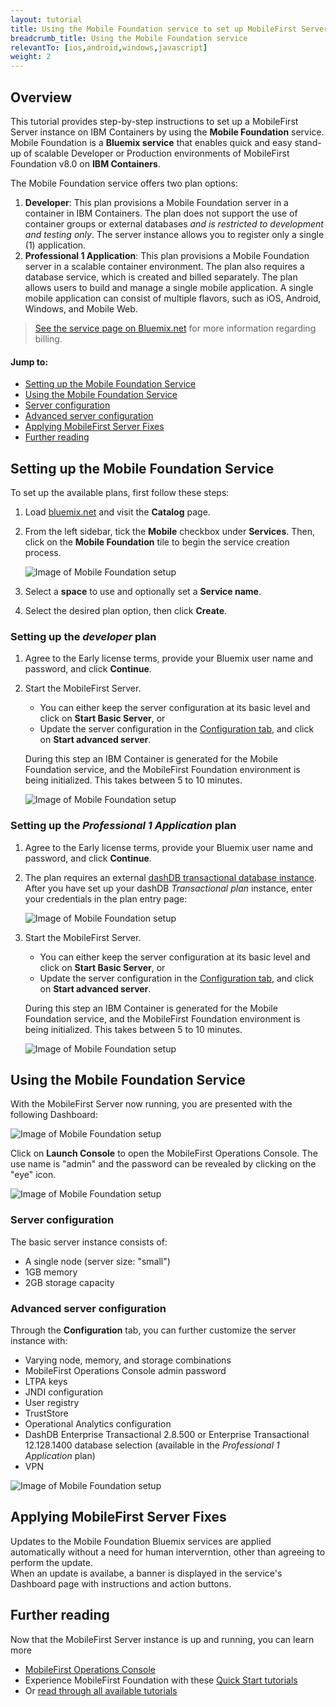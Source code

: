 ```yaml
---
layout: tutorial
title: Using the Mobile Foundation service to set up MobileFirst Server on IBM Containers
breadcrumb_title: Using the Mobile Foundation service
relevantTo: [ios,android,windows,javascript]
weight: 2
---
```

## Overview
This tutorial provides step-by-step instructions to set up a MobileFirst Server instance on IBM Containers by using the **Mobile Foundation** service.  
Mobile Foundation is a **Bluemix service** that enables quick and easy stand-up of scalable Developer or Production environments of MobileFirst Foundation v8.0 on **IBM Containers**.

The Mobile Foundation service offers two plan options:

1. **Developer**: This plan provisions a Mobile Foundation server in a container in IBM Containers. The plan does not support the use of container groups or external databases *and is restricted to development and testing only*. The server instance allows you to register only a single (1) application.
2. **Professional 1 Application**: This plan provisions a Mobile Foundation server in a scalable container environment. The plan also requires a database service, which is created and billed separately. The plan allows users to build and manage a single mobile application. A single mobile application can consist of multiple flavors, such as iOS, Android, Windows, and Mobile Web.

> [See the service page on Bluemix.net](https://console.ng.bluemix.net/catalog/services/mobile-foundation/) for more information regarding billing.

#### Jump to:

* [Setting up the Mobile Foundation Service](#setting-up-the-mobile-foundation-service)
* [Using the Mobile Foundation Service](#using-the-mobile-foundation-service)
* [Server configuration](#server-configuration)
* [Advanced server configuration](#advanced-server-configuration)
* [Applying MobileFirst Server Fixes ](#applying-mobilefirst-server-fixes)
* [Further reading](#further-reading)

## Setting up the Mobile Foundation Service
To set up the available plans, first follow these steps:

1. Load [bluemix.net](http://bluemix.net) and visit the **Catalog** page.

2. From the left sidebar, tick the **Mobile** checkbox under **Services**. Then, click on the **Mobile Foundation** tile to begin the service creation process.

    ![Image of Mobile Foundation setup](service-page.png)

3. Select a **space** to use and optionally set a **Service name**.
4. Select the desired plan option, then click **Create**.

### Setting up the *developer* plan

1. Agree to the Early license terms, provide your Bluemix user name and password, and click **Continue**.
2. Start the MobileFirst Server.
    - You can either keep the server configuration at its basic level and click on **Start Basic Server**, or
    - Update the server configuration in the [Configuration tab](#advanced-server-configuration), and click on **Start advanced server**.

    During this step an IBM Container is generated for the Mobile Foundation service, and the MobileFirst Foundation environment is being initialized. This takes between 5 to 10 minutes.

    ![Image of Mobile Foundation setup](overview-page.png)

### Setting up the *Professional 1 Application* plan

1. Agree to the Early license terms, provide your Bluemix user name and password, and click **Continue**.
2. The plan requires an external [dashDB transactional database instance](https://console.ng.bluemix.net/catalog/services/dashdb/). After you have set up your dashDB *Transactional plan* instance, enter your credentials in the plan entry page:

    ![Image of Mobile Foundation setup](create-dashdb-instance.png)

3. Start the MobileFirst Server.
    - You can either keep the server configuration at its basic level and click on **Start Basic Server**, or
    - Update the server configuration in the [Configuration tab](#advanced-server-configuration), and click on **Start advanced server**.

    During this step an IBM Container is generated for the Mobile Foundation service, and the MobileFirst Foundation environment is being initialized. This takes between 5 to 10 minutes.

    ![Image of Mobile Foundation setup](overview-page.png)

## Using the Mobile Foundation Service
With the MobileFirst Server now running, you are presented with the following Dashboard:

![Image of Mobile Foundation setup](service-dashboard.png)

Click on **Launch Console** to open the MobileFirst Operations Console.  The use name is "admin" and the password can be revealed by clicking on the "eye" icon.

![Image of Mobile Foundation setup](dashboard.png)

### Server configuration
The basic server instance consists of:

* A single node (server size: "small")
* 1GB memory
* 2GB storage capacity

### Advanced server configuration
Through the **Configuration** tab, you can further customize the server instance with:

* Varying node, memory, and storage combinations
* MobileFirst Operations Console admin password
* LTPA keys
* JNDI configuration
* User registry
* TrustStore
* Operational Analytics configuration
* DashDB Enterprise Transactional 2.8.500 or Enterprise Transactional 12.128.1400 database selection (available in the *Professional 1 Application* plan)
* VPN

![Image of Mobile Foundation setup](advanced-server-configuration.png)

## Applying MobileFirst Server Fixes
Updates to the Mobile Foundation Bluemix services are applied automatically without a need for human interverntion, other than agreeing to perform the update.  
When an update is availabe, a banner is displayed in the service's Dashboard page with instructions and action buttons.

## Further reading
Now that the MobileFirst Server instance is up and running, you can learn more

* [MobileFirst Operations Console](../../setting-up-your-development-environment/console)
* Experience MobileFirst Foundation with these [Quick Start tutorials](../../quick-start)
* Or [read through all available tutorials](../../all-tutorials/)
